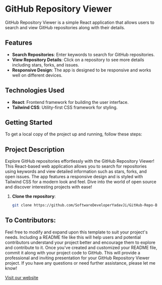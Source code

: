 # GitHub Repository Viewer

GitHub Repository Viewer is a simple React application that allows users to search and view GitHub repositories along with their details.

<!-- ![GitHub Repository Viewer Demo](https://cdn.pixabay.com/photo/2022/01/30/13/33/github-6980894_1280.png) -->

## Features

- **Search Repositories**: Enter keywords to search for GitHub repositories.
- **View Repository Details**: Click on a repository to see more details including stars, forks, and issues.
- **Responsive Design**: The app is designed to be responsive and works well on different devices.

## Technologies Used

- **React**: Frontend framework for building the user interface.
- **Tailwind CSS**: Utility-first CSS framework for styling.

## Getting Started

To get a local copy of the project up and running, follow these steps:

## Project Description
Explore GitHub repositories effortlessly with the GitHub Repository Viewer! This React-based web application allows you to search for repositories using keywords and view detailed information such as stars, forks, and open issues. The app features a responsive design and is styled with Tailwind CSS for a modern look and feel. Dive into the world of open source and discover interesting projects with ease!



1. **Clone the repository**:

   ```bash
   git clone https://github.com/SoftwareDeveloperYadavJi/GitHub-Repo-Browser.git
## To Contributors:

Feel free to modify and expand upon this template to suit your project's needs. Including a README file like this will help users and potential contributors understand your project better and encourage them to explore and contribute to it. Once you've created and customized your README file, commit it along with your project code to GitHub. This will provide a professional and inviting presentation for your GitHub Repository Viewer project. If you have any questions or need further assistance, please let me know!

[Visit our website](https://git-hub-repo-browser-ntqxxlm32.vercel.app/)



